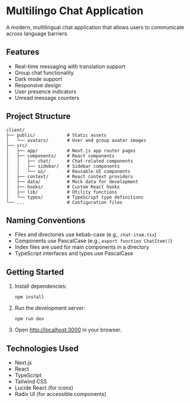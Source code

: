 # Multilingo Chat Application

A modern, multilingual chat application that allows users to communicate across language barriers.

## Features

- Real-time messaging with translation support
- Group chat functionality
- Dark mode support
- Responsive design
- User presence indicators
- Unread message counters

## Project Structure

```
client/
├── public/            # Static assets
│   └── avatars/       # User and group avatar images
├── src/
│   ├── app/           # Next.js app router pages
│   ├── components/    # React components
│   │   ├── chat/      # Chat-related components
│   │   ├── sidebar/   # Sidebar components
│   │   └── ui/        # Reusable UI components
│   ├── context/       # React context providers
│   ├── data/          # Mock data for development
│   ├── hooks/         # Custom React hooks
│   ├── lib/           # Utility functions
│   └── types/         # TypeScript type definitions
└── ...                # Configuration files
```

## Naming Conventions

- Files and directories use kebab-case (e.g., `chat-item.tsx`)
- Components use PascalCase (e.g., `export function ChatItem()`)
- Index files are used for main components in a directory
- TypeScript interfaces and types use PascalCase

## Getting Started

1. Install dependencies:
   ```
   npm install
   ```

2. Run the development server:
   ```
   npm run dev
   ```

3. Open [http://localhost:3000](http://localhost:3000) in your browser.

## Technologies Used

- Next.js
- React
- TypeScript
- Tailwind CSS
- Lucide React (for icons)
- Radix UI (for accessible components)